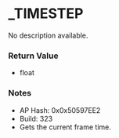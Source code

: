 # _TIMESTEP

No description available.

### Return Value
* float

### Notes
* AP Hash: 0x0x50597EE2
* Build: 323
* Gets the current frame time.

